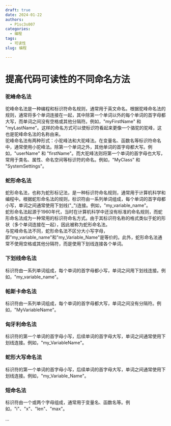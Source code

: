 ```yaml
---
draft: true 
date: 2024-01-22
authors:
  - P1sc3s007
categories:
  - 编程
tags:
  - 可读性
slug: 编程

---
```


# 提高代码可读性的不同命名方法

### 驼峰命名法
驼峰命名法是一种编程和标识符命名规则，通常用于英文命名。根据驼峰命名法的规则，通常将多个单词连接在一起，其中除第一个单词以外的每个单词的首字母都大写，而单词之间没有空格或其他分隔符。例如，"myFirstName" 和 "myLastName"。这样的命名方式可以使标识符看起来更像一个骆驼的驼峰，这也是驼峰命名法的名称由来。<br />驼峰命名法有两种形式：小驼峰法和大驼峰法。在变量名、函数名等标识符命名中，通常使用小驼峰法。除第一个单词之外，其他单词的首字母都大写。例如，"userName" 和 "firstName"。而大驼峰法则将第一个单词的首字母也大写，常用于类名、属性、命名空间等标识符的命名。例如，"MyClass" 和 "SystemSettings"。

### 蛇形命名法
蛇形命名法，也称为蛇形标记法，是一种标识符命名规则，通常用于计算机科学和编程中。根据蛇形命名法的规则，标识符由一系列单词组成，每个单词的首字母都小写，单词之间通常使用下划线("_")连接。例如，"my_variable_name"。<br />蛇形命名法起源于1960年代，当时在计算机科学中还没有标准的命名规则，而蛇形命名法成为一种常用的标识符命名方式。由于其标识符名称的格式类似于蛇的形状（多个单词连接在一起），因此被称为蛇形命名法。<br />与驼峰命名法不同，蛇形命名法不区分大小写字母，即"my_variable_name"和"my_Variable_Name"是等价的。此外，蛇形命名法通常不使用空格或其他分隔符，而是使用下划线连接各个单词。

### 下划线命名法
标识符由一系列单词组成，每个单词的首字母都小写，单词之间用下划线连接。例如，"my_variable_name"。

### 帕斯卡命名法
标识符由一系列单词组成，每个单词的首字母都大写，单词之间没有分隔符。例如，"MyVariableName"。

### 匈牙利命名法
标识符的第一个单词的首字母小写，后续单词的首字母大写，单词之间通常使用下划线连接。例如，"my_VariableName"。

### 蛇形大写命名法
标识符的第一个单词的首字母小写，后续单词的首字母大写，单词之间通常使用下划线连接。例如，"my_Variable_Name"。

### 短命名法
标识符由一个或两个字母组成，通常用于变量名、函数名等。例如，"i"、"x"、"len"、"max"。


...